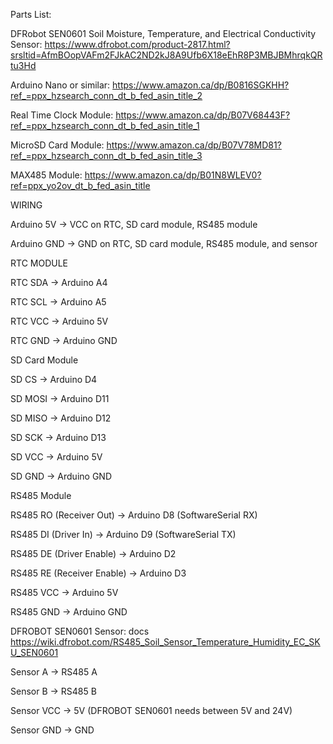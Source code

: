 Parts List:

DFRobot SEN0601 Soil Moisture, Temperature, and Electrical Conductivity Sensor: https://www.dfrobot.com/product-2817.html?srsltid=AfmBOopVAFm2FJkAC2ND2kJ8A9Ufb6X18eEhR8P3MBJBMhrqkQRtu3Hd

Arduino Nano or similar: https://www.amazon.ca/dp/B0816SGKHH?ref_=ppx_hzsearch_conn_dt_b_fed_asin_title_2

Real Time Clock Module: https://www.amazon.ca/dp/B07V68443F?ref_=ppx_hzsearch_conn_dt_b_fed_asin_title_1

MicroSD Card Module: https://www.amazon.ca/dp/B07V78MD81?ref_=ppx_hzsearch_conn_dt_b_fed_asin_title_3

MAX485 Module: https://www.amazon.ca/dp/B01N8WLEV0?ref=ppx_yo2ov_dt_b_fed_asin_title


WIRING

Arduino 5V   →  VCC on RTC, SD card module, RS485 module

Arduino GND  →  GND on RTC, SD card module, RS485 module, and sensor


RTC MODULE

RTC SDA  →  Arduino A4

RTC SCL  →  Arduino A5

RTC VCC  →  Arduino 5V

RTC GND  →  Arduino GND


SD Card Module

SD CS     →  Arduino D4

SD MOSI   →  Arduino D11

SD MISO   →  Arduino D12

SD SCK    →  Arduino D13

SD VCC    →  Arduino 5V

SD GND    →  Arduino GND


RS485 Module

RS485 RO  (Receiver Out)    →  Arduino D8 (SoftwareSerial RX)

RS485 DI  (Driver In)       →  Arduino D9 (SoftwareSerial TX)

RS485 DE  (Driver Enable)   →  Arduino D2

RS485 RE  (Receiver Enable) →  Arduino D3

RS485 VCC                   →  Arduino 5V

RS485 GND                   →  Arduino GND


DFROBOT SEN0601 Sensor: docs https://wiki.dfrobot.com/RS485_Soil_Sensor_Temperature_Humidity_EC_SKU_SEN0601

Sensor A  →  RS485 A

Sensor B  →  RS485 B

Sensor VCC  →  5V (DFROBOT SEN0601 needs between 5V and 24V)

Sensor GND  →  GND

